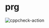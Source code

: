 # prg

![cppcheck-action](https://github.com/gitramaprasadks/prg/workflows/cppcheck-action/badge.svg)

